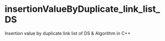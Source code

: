 # insertionValueByDuplicate_link_list_DS
Insertion value by duplicate link list of DS &amp; Algorithm in C++
